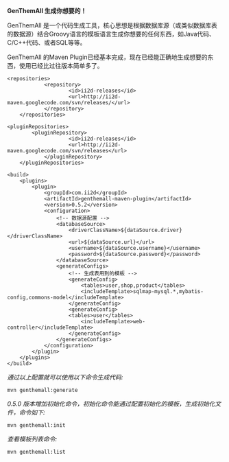 **GenThemAll 生成你想要的！**

GenThemAll 是一个代码生成工具，核心思想是根据数据库源（或类似数据库表的数据源）结合Groovy语言的模板语言生成你想要的任何东西，如Java代码、C/C++代码、或者SQL等等。

GenThemAll 的Maven Plugin已经基本完成，现在已经能正确地生成想要的东西，使用已经比过往版本简单多了。

 	<repositories>
                <repository>
                        <id>ii2d-releases</id>
                        <url>http://ii2d-maven.googlecode.com/svn/releases/</url>
                </repository>
        </repositories>

	<pluginRepositories>
        	<pluginRepository>
                        <id>ii2d-releases</id>
                        <url>http://ii2d-maven.googlecode.com/svn/releases</url>
                </pluginRepository>
        </pluginRepositories>

	<build>
		<plugins>
			<plugin>
				<groupId>com.ii2d</groupId>
				<artifactId>genthemall-maven-plugin</artifactId>
				<version>0.5.2</version>
				<configuration>
					<!-- 数据源配置 -->
					<databaseSource>
						<driverClassName>${dataSource.driver}</driverClassName>
						<url>${dataSource.url}</url>
						<username>${dataSource.username}</username>
						<password>${dataSource.password}</password>
					</databaseSource>
					<generateConfigs>
						<!-- 生成表用到的模板 -->
						<generateConfig>
							<tables>user,shop,product</tables>
							<includeTemplate>sqlmap-mysql.*,mybatis-config,commons-model</includeTemplate>
						</generateConfig>
						<generateConfig>
	  					<tables>user</tables>
							<includeTemplate>web-controller</includeTemplate>
						</generateConfig>
					</generateConfigs>
				</configuration>
			</plugin>
		</plugins>
	</build>

*通过以上配置就可以使用以下命令生成代码:*

	mvn genthemall:generate

*0.5.0 版本增加初始化命令，初始化命令能通过配置初始化的模板，生成初始化文件，命令如下:*

	mvn genthemall:init

*查看模板列表命令:*

	mvn genthemall:list
